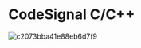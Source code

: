 
# CodeSignal C/C++

![c2073bba41e88eb6d7f9](https://user-images.githubusercontent.com/91842746/164986886-541cc5d3-a276-4d1e-b3eb-d1b4479a99f2.jpg)
